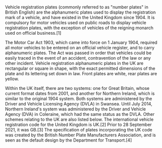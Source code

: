 Vehicle registration plates (commonly referred to as "number plates" in British English) are the alphanumeric plates used to display the registration mark of a vehicle, and have existed in the United Kingdom since 1904. It is compulsory for motor vehicles used on public roads to display vehicle registration plates, with the exception of vehicles of the reigning monarch used on official business.[1]

The Motor Car Act 1903, which came into force on 1 January 1904, required all motor vehicles to be entered on an official vehicle register, and to carry alphanumeric plates. The Act was passed in order that vehicles could be easily traced in the event of an accident, contravention of the law or any other incident. Vehicle registration alphanumeric plates in the UK are rectangular or square in shape, with the exact permitted dimensions of the plate and its lettering set down in law. Front plates are white, rear plates are yellow.

Within the UK itself, there are two systems: one for Great Britain, whose current format dates from 2001, and another for Northern Ireland, which is similar to the original 1904 system. Both systems are administered by the Driver and Vehicle Licensing Agency (DVLA) in Swansea. Until July 2014, Northern Ireland's system was administered by the Driver and Vehicle Agency (DVA) in Coleraine, which had the same status as the DVLA. Other schemes relating to the UK are also listed below. The international vehicle registration code for the United Kingdom is UK.[2] Prior to 28 September 2021, it was GB.[3] The specification of plates incorporating the UK code was created by the British Number Plate Manufacturers Association, and is seen as the default design by the Department for Transport.[4] 
